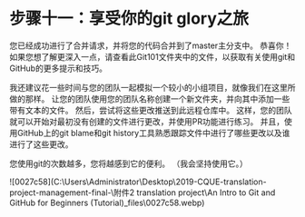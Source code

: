 # 步骤十一：享受你的git glory之旅

您已经成功进行了合并请求，并将您的代码合并到了master主分支中。 恭喜你！ 如果您想了解更深入一点，请查看此Git101文件夹中的文件，以获取有关使用git和GitHub的更多提示和技巧。

我还建议花一些时间与您的团队一起模拟一个较小的小组项目，就像我们在这里所做的那样。 让您的团队使用您的团队名称创建一个新文件夹，并向其中添加一些带有文本的文件。 然后，尝试将这些更改推送到此远程仓库中。 这样，您的团队就可以开始对最初没有创建的文件进行更改，并使用PR功能进行练习。 并且，使用GitHub上的git blame和git history工具熟悉跟踪文件中进行了哪些更改以及谁进行了这些更改。

您使用git的次数越多，您将越感到它的便利。 （我会坚持使用它。）

![0027c58](C:\Users\Administrator\Desktop\2019-CQUE-translation-project-management-final-\附件2 translation project\An Intro to Git and GitHub for Beginners (Tutorial)_files\0027c58.webp)